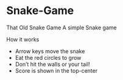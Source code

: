 # Snake-Game
That Old Snake Game
A simple Snake game 

How it works

- Arrow keys move the snake  
- Eat the red circles to grow  
- Don’t hit the walls or your tail!  
- Score is shown in the top-center  
